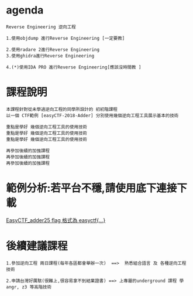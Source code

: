 # agenda
```
Reverse Engineering 逆向工程

1.使用objdump 進行Reverse Engineering [一定要教]

2.使用radare 2進行Reverse Engineering
3.使用ghidra進行Reverse Engineering

4.(*)使用IDA PRO 進行Reverse Engineering[應該沒時間教 ]
```
# 課程說明
```
本課程針對從未學過逆向工程的同學所設計的 初初階課程
以一個 CTF範例 [easyCTF-2018-Adder] 分別使用幾個逆向工程工具展示基本的技術

重點是學好 幾個逆向工程工具的使用技術
重點是學好 幾個逆向工程工具的使用技術
重點是學好 幾個逆向工程工具的使用技術

再參加後續的加強課程
再參加後續的加強課程
再參加後續的加強課程
```
# 範例分析:若平台不穩,請使用底下連接下載

[EasyCTF_adder25  ﬂag 格式為 easyctf{...}](https://github.com/MyFirstSecurity2020/backup/blob/main/reverse/adder)

# 後續建議課程
```
1.參加逆向工程 兩日課程(每年各區都會舉辦一次)  ==>  熟悉組合語言 及 各種逆向工程技術

2.申請台灣好厲駭(很難上,很容易拿不到結業證書) ==> 上專屬的underground 課程 學angr, z3 等高階技術
```

